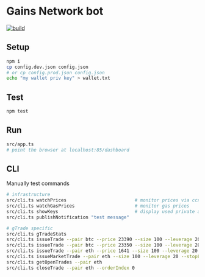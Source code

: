 # Gains Network bot

[![build](../../workflows/build/badge.svg)](../../actions/workflows/build.yml)

## Setup

```sh
npm i
cp config.dev.json config.json
# or cp config.prod.json config.json
echo "my wallet priv key" > wallet.txt
```

## Test

```sh
npm test
```

## Run

```sh
src/app.ts
# point the browser at localhost:85/dashboard
```

## CLI

Manually test commands

```sh
# infrastructure
src/cli.ts watchPrices                         # monitor prices via ccxt
src/cli.ts watchGasPrices                      # monitor gas prices
src/cli.ts showKeys                            # display used private and public keys
src/cli.ts publishNotification "test message"

# gTrade specific
src/cli.ts gTradeStats
src/cli.ts issueTrade --pair btc --price 23390 --size 100 --leverage 20 --stopLoss 0 --takeProfit 23500 --slippage 0.01             # buy:  price > mark
src/cli.ts issueTrade --pair btc --price 23350 --size 100 --leverage 20 --stopLoss 23500 --takeProfit 0 --slippage 0.01 --dir sell  # sell: price < mark
src/cli.ts issueTrade --pair eth --price 1641 --size 100 --leverage 20 --stopLoss 0 --takeProfit 1650 --slippage 0.01
src/cli.ts issueMarketTrade --pair eth --size 100 --leverage 20 --stopLoss 0 --takeProfit 1650 --slippage 0.01
src/cli.ts getOpenTrades --pair eth
src/cli.ts closeTrade --pair eth --orderIndex 0
```

